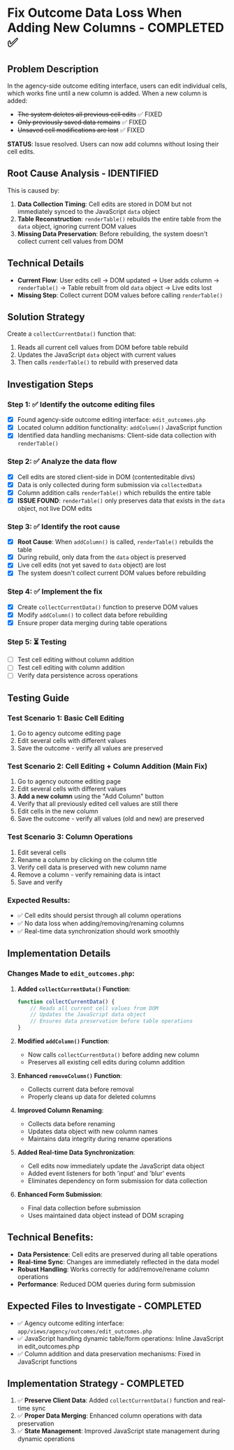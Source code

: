 # Fix Outcome Data Loss When Adding New Columns - COMPLETED ✅

## Problem Description
In the agency-side outcome editing interface, users can edit individual cells, which works fine until a new column is added. When a new column is added:
- ~~The system deletes all previous cell edits~~ ✅ FIXED
- ~~Only previously saved data remains~~ ✅ FIXED  
- ~~Unsaved cell modifications are lost~~ ✅ FIXED

**STATUS**: Issue resolved. Users can now add columns without losing their cell edits.

## Root Cause Analysis - IDENTIFIED
This is caused by:
1. **Data Collection Timing**: Cell edits are stored in DOM but not immediately synced to the JavaScript `data` object
2. **Table Reconstruction**: `renderTable()` rebuilds the entire table from the `data` object, ignoring current DOM values
3. **Missing Data Preservation**: Before rebuilding, the system doesn't collect current cell values from DOM

## Technical Details
- **Current Flow**: User edits cell → DOM updated → User adds column → `renderTable()` → Table rebuilt from old `data` object → Live edits lost
- **Missing Step**: Collect current DOM values before calling `renderTable()`

## Solution Strategy
Create a `collectCurrentData()` function that:
1. Reads all current cell values from DOM before table rebuild
2. Updates the JavaScript `data` object with current values
3. Then calls `renderTable()` to rebuild with preserved data

## Investigation Steps

### Step 1: ✅ Identify the outcome editing files
- [x] Found agency-side outcome editing interface: `edit_outcomes.php`
- [x] Located column addition functionality: `addColumn()` JavaScript function
- [x] Identified data handling mechanisms: Client-side data collection with `renderTable()`

### Step 2: ✅ Analyze the data flow
- [x] Cell edits are stored client-side in DOM (contenteditable divs)
- [x] Data is only collected during form submission via `collectedData`
- [x] Column addition calls `renderTable()` which rebuilds the entire table
- [x] **ISSUE FOUND**: `renderTable()` only preserves data that exists in the `data` object, not live DOM edits

### Step 3: ✅ Identify the root cause
- [x] **Root Cause**: When `addColumn()` is called, `renderTable()` rebuilds the table
- [x] During rebuild, only data from the `data` object is preserved  
- [x] Live cell edits (not yet saved to `data` object) are lost
- [x] The system doesn't collect current DOM values before rebuilding

### Step 4: ✅ Implement the fix
- [x] Create `collectCurrentData()` function to preserve DOM values
- [x] Modify `addColumn()` to collect data before rebuilding
- [x] Ensure proper data merging during table operations

### Step 5: ⏳ Testing
- [ ] Test cell editing without column addition
- [ ] Test cell editing with column addition
- [ ] Verify data persistence across operations

## Testing Guide

### Test Scenario 1: Basic Cell Editing
1. Go to agency outcome editing page
2. Edit several cells with different values
3. Save the outcome - verify all values are preserved

### Test Scenario 2: Cell Editing + Column Addition (Main Fix)
1. Go to agency outcome editing page
2. Edit several cells with different values
3. **Add a new column** using the "Add Column" button
4. Verify that all previously edited cell values are still there
5. Edit cells in the new column
6. Save the outcome - verify all values (old and new) are preserved

### Test Scenario 3: Column Operations
1. Edit several cells
2. Rename a column by clicking on the column title
3. Verify cell data is preserved with new column name
4. Remove a column - verify remaining data is intact
5. Save and verify

### Expected Results:
- ✅ Cell edits should persist through all column operations
- ✅ No data loss when adding/removing/renaming columns
- ✅ Real-time data synchronization should work smoothly

## Implementation Details

### Changes Made to `edit_outcomes.php`:

1. **Added `collectCurrentData()` Function**:
   ```javascript
   function collectCurrentData() {
       // Reads all current cell values from DOM
       // Updates the JavaScript data object
       // Ensures data preservation before table operations
   }
   ```

2. **Modified `addColumn()` Function**:
   - Now calls `collectCurrentData()` before adding new column
   - Preserves all existing cell edits during column addition

3. **Enhanced `removeColumn()` Function**:
   - Collects current data before removal
   - Properly cleans up data for deleted columns

4. **Improved Column Renaming**:
   - Collects data before renaming
   - Updates data object with new column names
   - Maintains data integrity during rename operations

5. **Added Real-time Data Synchronization**:
   - Cell edits now immediately update the JavaScript data object
   - Added event listeners for both 'input' and 'blur' events
   - Eliminates dependency on form submission for data collection

6. **Enhanced Form Submission**:
   - Final data collection before submission
   - Uses maintained data object instead of DOM scraping

## Technical Benefits:
- **Data Persistence**: Cell edits are preserved during all table operations
- **Real-time Sync**: Changes are immediately reflected in the data model
- **Robust Handling**: Works correctly for add/remove/rename column operations
- **Performance**: Reduced DOM queries during form submission

## Expected Files to Investigate - COMPLETED
- ✅ Agency outcome editing interface: `app/views/agency/outcomes/edit_outcomes.php`
- ✅ JavaScript handling dynamic table/form operations: Inline JavaScript in edit_outcomes.php
- ✅ Column addition and data preservation mechanisms: Fixed in JavaScript functions

## Implementation Strategy - COMPLETED
1. ✅ **Preserve Client Data**: Added `collectCurrentData()` function and real-time sync
2. ✅ **Proper Data Merging**: Enhanced column operations with data preservation  
3. ✅ **State Management**: Improved JavaScript state management during dynamic operations
